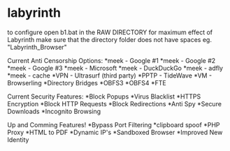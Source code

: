 # labyrinth
to configure open b1.bat in the RAW DIRECTORY
for maximum effect of Labyrinth make sure that the directory folder does not have spaces eg. "Labyrinth_Browser"

Current Anti Censorship Options:
  *meek - Google #1
  *meek - Google #2
  *meek - Google #3
  *meek - Microsoft
  *meek - DuckDuckGo
  *meek - adfly
  *meek - cache
  *VPN - Ultrasurf (third party)
  *PPTP - TideWave
  *VM - Browserling
  *Directory Bridges
  *OBFS3
  *OBFS4
  *FTE

Current Security Features:
  *Block Popups
  *Virus Blacklist
  *HTTPS Encryption
  *Block HTTP Requests
  *Block Redirections
  *Anti Spy
  *Secure Downloads
  *Incognito Browsing
  
Up and Comming Features!
  *Bypass Port Filtering
  *clipboard spoof
  *PHP Proxy
  *HTML to PDF
  *Dynamic IP's
  *Sandboxed Browser
  *Improved New Identity
